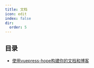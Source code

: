 ```yaml
---
title: 文档
icon: edit
index: false
dir:
  order: 5
---
```


## 目录

- [使用vuepress-hope构建你的文档和博客](vuepress-hope.md)